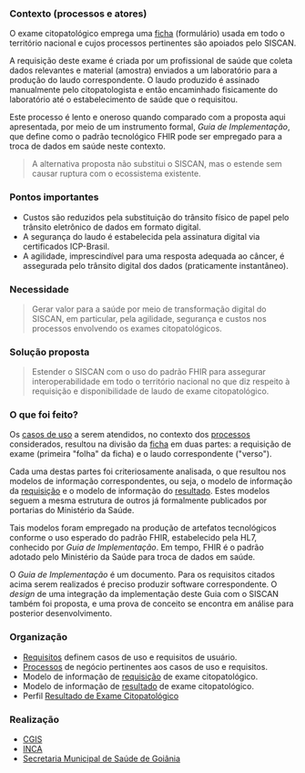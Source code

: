 ### Contexto (processos e atores)

O exame citopatológico emprega uma [ficha](./nova-requisicao-anotada.pdf) 
(formulário) usada em todo o território nacional e cujos processos 
pertinentes são apoiados pelo SISCAN.

A requisição deste exame é criada por um profissional de saúde que
coleta dados relevantes e material (amostra) enviados a um laboratório
para a produção do laudo correspondente. O laudo produzido 
é assinado manualmente pelo citopatologista e então encaminhado fisicamente do
laboratório até o estabelecimento de saúde que o requisitou.

Este processo é lento e oneroso quando comparado com a
proposta aqui apresentada, por meio de um instrumento formal, _Guia de Implementação_,
que define como o padrão tecnológico FHIR pode ser empregado para a troca de dados em saúde neste contexto.

> A alternativa proposta não substitui o SISCAN, mas o estende sem causar ruptura com o ecossistema existente.

### Pontos importantes

- Custos são reduzidos pela substituição do trânsito físico de papel pelo trânsito eletrônico de dados em formato digital.
- A segurança do laudo é estabelecida pela assinatura digital via certificados ICP-Brasil.
- A agilidade, imprescindível para uma resposta adequada ao câncer, é assegurada pelo trânsito digital dos dados (praticamente instantâneo).


### Necessidade

> Gerar valor para a saúde por meio de transformação digital do SISCAN, em particular,
> pela agilidade, segurança e custos nos processos envolvendo os exames citopatológicos.

### Solução proposta

> Estender o SISCAN com o uso do padrão FHIR para assegurar interoperabilidade em todo o
> território nacional no que diz respeito à requisição e disponibilidade de laudo de 
> exame citopatológico. 

### O que foi feito?

Os <a href="requisitos.html">casos de uso</a> a serem atendidos,
no contexto dos <a href="processos.html">processos</a>
considerados, resultou na divisão da [ficha](./nova-requisicao-anotada.pdf) em duas partes: a requisição de exame (primeira "folha" da ficha) e o laudo correspondente ("verso").

Cada uma destas partes foi criteriosamente analisada, o que resultou
nos modelos de informação correspondentes, ou seja, o
modelo de informação da <a href="requisicao.html">requisição</a>
e o modelo de informação do <a href="resultado.html">resultado</a>.
Estes modelos seguem a mesma estrutura
de outros já formalmente publicados por portarias do Ministério da Saúde.

Tais modelos foram empregado na produção de artefatos tecnológicos 
conforme o uso esperado do padrão FHIR, estabelecido pela HL7, conhecido por
_Guia de Implementação_. Em tempo, FHIR é o padrão
adotado pelo Ministério da Saúde para troca de dados em saúde. 

O _Guia de Implementação_ é um documento. Para os requisitos citados acima
serem realizados é preciso produzir software correspondente. 
O _design_ de uma integração
da implementação deste Guia com o SISCAN também foi proposta, e uma 
prova de conceito se encontra em análise para posterior desenvolvimento.

### Organização

- <a href="requisitos.html">Requisitos</a> definem casos de uso e requisitos de usuário.
- <a href="processos.html">Processos</a> de negócio pertinentes aos casos de uso e requisitos.
- Modelo de informação de <a href="requisicao.html">requisição</a> de exame citopatológico.
- Modelo de informação de <a href="resultado.html">resultado</a> de exame citopatológico.
- Perfil [Resultado de Exame Citopatológico](StructureDefinition-BRResultadoExameCitopatologico.html)

### Realização

- [CGIS](https://cgis.ufg.br/)
- [INCA](https://www.inca.gov.br/)
- [Secretaria Municipal de Saúde de Goiânia](https://saude.goiania.go.gov.br/)
